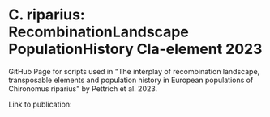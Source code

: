 # C. riparius: RecombinationLandscape PopulationHistory Cla-element 2023
GitHub Page for scripts used in "The interplay of recombination landscape, transposable elements and population history in European populations of Chironomus riparius" by Pettrich et al. 2023.

Link to publication: 
